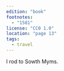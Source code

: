 ```yaml
---
edition: "book"
footnotes:
  - "1581"
license: "CC0 1.0"
location: "page 13"
tags:
  - travel
---
```

I rod to Sowth Myms.
